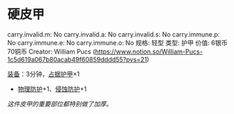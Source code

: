 # 硬皮甲

carry.invalid.m: No
carry.invalid.a: No
carry.invalid.s: No
carry.immune.p: No
carry.immune.e: No
carry.immune.o: No
规格: 轻型
类型: 护甲
价值: 6银币70铜币
Creator: William Pucs (https://www.notion.so/William-Pucs-1c5d619a067b80acab49f60859dddd55?pvs=21)

<aside>

[装备](https://www.notion.so/1b3d619a067b80f99057fe3412922dd5?pvs=21)：3分钟，[占据](https://www.notion.so/1b3d619a067b8021ba8fe7cef8b96857?pvs=21)[护甲](https://www.notion.so/1b3d619a067b8095b845ca40a26a2b8f?pvs=21)×1

- [物理防护](https://www.notion.so/1b3d619a067b80c19591fe2842823469?pvs=21)+1、[侵蚀防护](https://www.notion.so/1b3d619a067b803db0cfccaf34b5fceb?pvs=21)+1
</aside>

*这件皮甲的重要部位都特别做了加厚。*